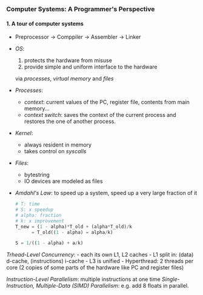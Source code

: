 ### **Computer Systems: A Programmer's Perspective**

#### 1. A tour of computer systems
- Preprocessor -> Comppiler -> Assembler -> Linker

- *OS*:
    1. protects the hardware from misuse
    2. provide simple and uniform interface to the hardware

    via *processes*, *virtual memory* and *files*

- *Processes*:
    - *context*: current values of the PC, register file, contents from main memory...
    - *context switch*: saves the context of the current process and restores the one of another process.

- *Kernel*:
    - always resident in memory
    - takes control on *syscalls*

- *Files*:
    - bytestring
    - IO devices are modeled as files

- *Amdahl's Law*: to speed up a system, speed up a very large fraction of it
    ```python
    # T: time
    # S: x speedup
    # alpha: fraction
    # k: x improvement
    T_new = (1 - alpha)*T_old + (alpha*T_old)/k
          = T_old((1 - alpha) = alpha/k)

    S = 1/((1 - alpha) + a/k)
    ```

*Trhead-Level Concurrency*:
    - each its own L1, L2 caches
    - L1 split in: (data) d-cache, (instructions) i-cache
    - L3 is unified
    - Hyperthread: 2 threads per core (2 copies of some parts of the hardware like PC and register files)

*Instruction-Level Parallelism*: multiple instructions at one time
*Single-Instruction, Multiple-Data (SIMD) Parallelism*: e.g. add 8 floats in parallel.
